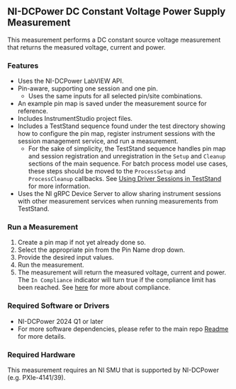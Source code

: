 ## NI-DCPower DC Constant Voltage Power Supply Measurement

This measurement performs a DC constant source voltage measurement that returns the measured voltage, current and power.

### Features

- Uses the NI-DCPower LabVIEW API.
- Pin-aware, supporting one session and one pin.
  - Uses the same inputs for all selected pin/site combinations.
- An example pin map is saved under the measurement source for reference.
- Includes InstrumentStudio project files.
- Includes a TestStand sequence found under the test directory showing how to configure the pin map, register instrument sessions with the session management service, and run a measurement.
  - For the sake of simplicity, the TestStand sequence handles pin map and session registration and unregistration in the `Setup` and `Cleanup` sections of the main sequence. For batch process model use cases, these steps should be moved to the `ProcessSetup` and `ProcessCleanup` callbacks. See [Using Driver Sessions in TestStand](https://www.ni.com/docs/en-US/bundle/measurementlink/page/teststand-drivers.html) for more information.
- Uses the NI gRPC Device Server to allow sharing instrument sessions with other measurement services when running measurements from TestStand.

### Run a Measurement

1. Create a pin map if not yet already done so.
2. Select the appropriate pin from the Pin Name drop down.
3. Provide the desired input values.
4. Run the measurement.
5. The measurement will return the measured voltage, current and power. The `In Compliance` indicator will turn true if the compliance limit has been reached. See [here](https://www.ni.com/en/support/documentation/supplemental/19/smu-best-practices--understanding-compliance-and-device-protecti.html) for more about compliance.


### Required Software or Drivers 

- NI-DCPower 2024 Q1 or later
- For more software dependencies, please refer to the main repo [Readme](https://github.com/NI-MeasurementLink-Plug-Ins/pcba-fct/blob/main/README.md) for more details.

### Required Hardware

This measurement requires an NI SMU that is supported by NI-DCPower (e.g. PXIe-4141/39).